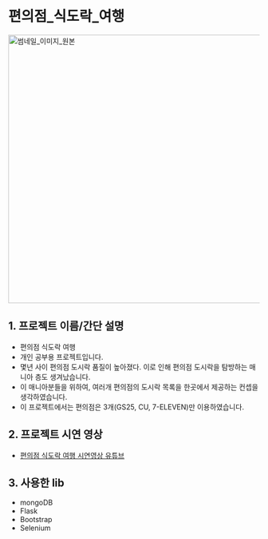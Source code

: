 # 편의점_식도락_여행
<img width="537" alt="썸네일_이미지_원본" src="https://user-images.githubusercontent.com/84515872/142766256-fcbeb658-0375-4daa-bba8-4a66d34d8fda.png">

## 1. 프로젝트 이름/간단 설명
- 편의점 식도락 여행
- 개인 공부용 프로젝트입니다.
- 몇년 사이 편의점 도시락 품질이 높아졌다. 이로 인해 편의점 도시락을 탐방하는 매니아 층도 생겨났습니다.
- 이 매니아분들을 위하여, 여러개 편의점의 도시락 목록을 한곳에서 제공하는 컨셉을 생각하였습니다.
- 이 프로젝트에서는 편의점은 3개(GS25, CU, 7-ELEVEN)만 이용하였습니다.

## 2. 프로젝트 시연 영상
- [편의점 식도락 여행 시연영상 유튜브](https://youtu.be/UiIku2wgKjk)   

## 3. 사용한 lib
- mongoDB
- Flask
- Bootstrap   
- Selenium   

